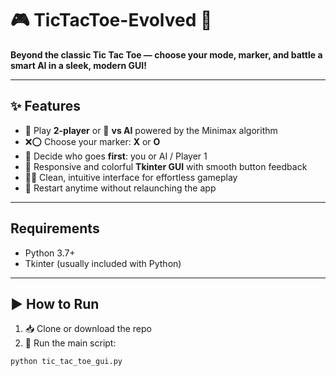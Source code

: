 # 🎮 TicTacToe-Evolved 🚀

**Beyond the classic Tic Tac Toe — choose your mode, marker, and battle a smart AI in a sleek, modern GUI!**

---

## ✨ Features

- 👥 Play **2-player** or 🤖 **vs AI** powered by the Minimax algorithm  
- ❌⭕️ Choose your marker: **X** or **O**  
- 🎲 Decide who goes **first**: you or AI / Player 1  
- 🎨 Responsive and colorful **Tkinter GUI** with smooth button feedback  
- 🧑‍💻 Clean, intuitive interface for effortless gameplay  
- 🔄 Restart anytime without relaunching the app

---

## Requirements

- Python 3.7+  
- Tkinter (usually included with Python)  

---

## ▶️ How to Run

1. 📥 Clone or download the repo  
2. 🏃 Run the main script:

```bash
python tic_tac_toe_gui.py
